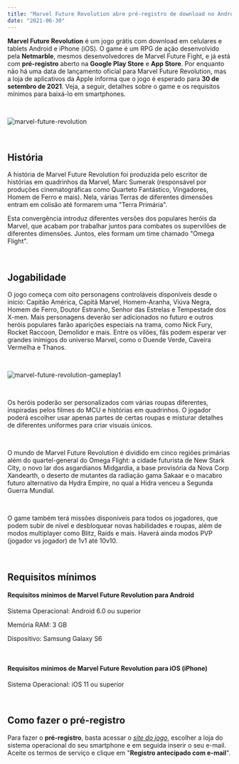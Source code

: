 ```yaml
---
title: "Marvel Future Revolution abre pré-registro de download no Android e iOS"
date: "2021-06-30"
---
```


**Marvel Future Revolution** é um jogo grátis com download em celulares e tablets Android e iPhone (iOS). O game é um RPG de ação desenvolvido pela **Netmarble**, mesmos desenvolvedores de Marvel Future Fight, e já está com **pré-registro** aberto na **Google Play Store** e **App Store**. Por enquanto não há uma data de lançamento oficial para Marvel Future Revolution, mas a loja de aplicativos da Apple informa que o jogo é esperado para **30 de setembro de 2021**. Veja, a seguir, detalhes sobre o game e os requisitos mínimos para baixá-lo em smartphones.

<br/>

![marvel-future-revolution](https://sgimage.netmarble.com/images/netmarble/marvelfr/20210628/cpfs1624862049005.jpg)

<br/>

## História
A história de Marvel Future Revolution foi produzida pelo escritor de histórias em quadrinhos da Marvel, Marc Sumerak (responsável por produções cinematográficas como Quarteto Fantástico, Vingadores, Homem de Ferro e mais). Nela, várias Terras de diferentes dimensões entram em colisão até formarem uma "Terra Primária".

Esta convergência introduz diferentes versões dos populares heróis da Marvel, que acabam por trabalhar juntos para combates os supervilões de diferentes dimensões. Juntos, eles formam um time chamado "Omega Flight".

<br/>

## Jogabilidade
O jogo começa com oito personagens controláveis disponíveis desde o início: Capitão América, Capitã Marvel, Homem-Aranha, Viúva Negra, Homem de Ferro, Doutor Estranho, Senhor das Estrelas e Tempestade dos X-men. Mais personagens deverão ser adicionados no futuro e outros heróis populares farão aparições especiais na trama, como Nick Fury, Rocket Raccoon, Demolidor e mais. Entre os vilões, fãs podem esperar ver grandes inimigos do universo Marvel, como o Duende Verde, Caveira Vermelha e Thanos.

<br/>

![marvel-future-revolution-gameplay1](https://s.isanook.com/ga/0/ui/221/1107513/Marvel-Future-Revolution-(7).jpg)

<br/>

Os heróis poderão ser personalizados com várias roupas diferentes, inspiradas pelos filmes do MCU e histórias em quadrinhos. O jogador poderá escolher usar apenas partes de certas roupas e misturar detalhes de diferentes uniformes para criar visuais únicos.

<br/>

O mundo de Marvel Future Revolution é dividido em cinco regiões primárias além do quartel-general do Omega Flight: a cidade futurista de New Stark City, o novo lar dos asgardianos Midgardia, a base provisória da Nova Corp Xandearth, o deserto de mutantes da radiação gama Sakaar e o macabro futuro alternativo da Hydra Empire, no qual a Hidra venceu a Segunda Guerra Mundial.

<br/>

O game também terá missões disponíveis para todos os jogadores, que podem subir de nível e desbloquear novas habilidades e roupas, além de modos multiplayer como Blitz, Raids e mais. Haverá ainda modos PVP (jogador vs jogador) de 1v1 até 10v10.

<br/>

## Requisitos mínimos
#### Requisitos mínimos de Marvel Future Revolution para Android
Sistema Operacional: Android 6.0 ou superior

Memória RAM: 3 GB

Dispositivo: Samsung Galaxy S6

<br/>

#### Requisitos mínimos de Marvel Future Revolution para iOS (iPhone)
Sistema Operacional: iOS 11 ou superior

<br/>

## Como fazer o pré-registro
Para fazer o **pré-registro**, basta acessar o *[site do jogo](https://www.marvelfuturerevolution.com/pt)*, escolher a loja do sistema operacional do seu smartphone e em seguida inserir o seu e-mail. Aceite os termos de serviço e clique em "**Registro antecipado com e-mail**".